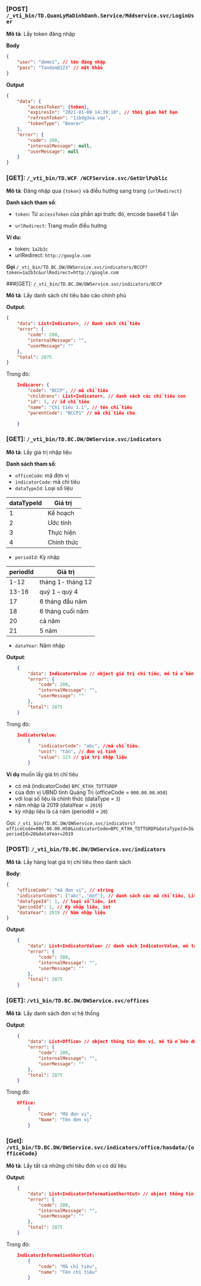 ### [POST] `/_vti_bin/TD.QuanLyMaDinhDanh.Service/Mddservice.svc/LoginUser`

**Mô tả**: Lấy token đăng nhập

**Body**
```json
{
    "user": "demo1", // tên đăng nhập
    "pass": "Tandan@123" // mật khẩu
}
```

**Output**
```json
{
    "data": {
        "accessToken": {token},
        "expiresIn": "2021-01-09 14:39:18", // thời gian hết hạn
        "refreshToken": "1ibdg3xa.vqx",
        "tokenType": "Bearer"
    },
    "error": {
        "code": 200,
        "internalMessage": null,
        "userMessage": null
    }
}
```

<div style="page-break-after: always"></div>

### [GET]: `/_vti_bin/TD.WCF /WCFService.svc/GetUrlPublic`

**Mô tả**: Đăng nhập qua `{token}` và điều hướng sang trang `{urlRedirect}`

**Danh sách tham số**:

- `token`: Từ `accessToken` của phần api trước đó, encode base64 1 lần

- `urlRedirect`: Trang muốn điều hướng

**Ví du:**
- token: `1a2b3c`
- urlRedirect: `http://google.com`

**Gọi** `/_vti_bin/TD.BC.DW/DWService.svc/indicators/BCCP?token=1a2b3c&urlRedirect=http://google.com`

<div style="page-break-after: always"></div>

###[GET]: `/_vti_bin/TD.BC.DW/DWService.svc/indicators/BCCP`

**Mô tả**: Lấy danh sách chỉ tiêu báo cáo chính phủ

**Output**:
```json
{
    "data": List<Indicator>, // Danh sách chỉ tiêu
    "error": {
        "code": 200,
        "internalMessage": "",
        "userMessage": ""
    },
    "total": 2875
}
```

Trong đó:
```json
    Indicaror: {
        "code": "BCCP", // mã chỉ tiêu
        "childrens": List<Indicator>, // danh sách các chỉ tiêu con
        "id": 1, // id chỉ tiêu
        "name": "Chỉ tiêu 1.1", // tên chỉ tiêu
        "parentCode": "BCCP1" // mã chỉ tiêu cha

    }
```

<div style="page-break-after: always"></div>

### [GET]: `/_vti_bin/TD.BC.DW/DWService.svc/indicators`

**Mô tả**: Lấy giá trị nhập liệu

**Danh sách tham số**:
- `officeCode`: mã đơn vị
- `indicatorCode`: mã chỉ tiêu
- `dataTypeId`: Loại số liệu

|dataTypeId|Giá trị|
|---|---|
|1|Kế hoạch|
|2|Ước tính|
|3|Thực hiện|
|4|Chính thức|

- `periodId`: Kỳ nhập

|periodId|Giá trị|
|---|---|
|1-12|tháng 1- tháng 12|
|13-16|quý 1 – quý 4|
|17|6 tháng đầu năm|
|18|6 tháng cuối năm|
|20|cả năm|
|21|5 năm|

- `dataYear`: Năm nhập


**Output**:
```json
    {
        "data": IndicatorValue // object giá trị chi tiêu, mô tả ở bên dưới
        "error": {
            "code": 200,
            "internalMessage": "",
            "userMessage": ""
        },
        "total": 2875
    }
```

<div style="page-break-after: always"></div>

Trong đó:
```json
    IndicatorValue:
        {
            "indicatorCode": "abc", //mã chỉ tiêu.
            "unit": "tấn", // đơn vị tính
            "value": 123 // giá trị nhập liệu
        }
```

**Ví dụ** muốn lấy giá trị chỉ tiêu 
- có mã (indicatorCode) `BPC_KTXH_TDTTGRDP`
- của đơn vị UBND tỉnh Quảng Trị (officeCode = `000.00.00.H50`)
- với loại số liệu là chỉnh thức (dataType = `3`)
- năm nhập là 2019 (dataYear = `2019`)
- kỳ nhập liệu là cả năm (periodId = `20`)

Gọi: `/_vti_bin/TD.BC.DW/DWService.svc/indicators?officeCode=000.00.00.H50&indicatorCode=BPC_KTXH_TDTTGRDP&dataTypeId=3&periodId=20&dataYear=2019`

<div style="page-break-after: always"></div>

### [POST]: `/_vti_bin/TD.BC.DW/DWService.svc/indicators`

**Mô tả**: Lấy hàng loạt giá trị chỉ tiêu theo danh sách

**Body**:
```json
{
    "officeCode": "mã đơn vị", // string
    "indicatorCodes": ["abc", "def"], // danh sách các mã chỉ tiêu, List<string>
    "dataTypeId": 1, // loại số liệu, int
    "periodId": 1, // Kỳ nhập liệu, int
    "dataYear": 2019 // Năm nhập liệu
}
```
**Output**:
```json
    {
        "data": List<IndicatorValue> // danh sách IndicatorValue, mô tả xem phía trên
        "error": {
            "code": 200,
            "internalMessage": "",
            "userMessage": ""
        },
        "total": 2875
    }
```

<div style="page-break-after: always"></div>

### [GET]: `/vti_bin/TD.BC.DW/DWService.svc/offices`

**Mô tả**: Lấy danh sách đơn vị hệ thống

**Output**:
```json
    {
        "data": List<Office> // object thông tin đơn vị, mô tả ở bên dưới
        "error": {
            "code": 200,
            "internalMessage": "",
            "userMessage": ""
        },
        "total": 2875
    }
```

Trong đó:

```json
    Office: 
        {
            "Code": "Mã đơn vị",
            "Name": "Tên đơn vị"
        }
```

### [Get]: `/vti_bin/TD.BC.DW/DWService.svc/indicators/office/hasdata/{officeCode}`

**Mô tả**: Lấy tất cả những chỉ tiêu đơn vị có dữ liệu

**Output**:
```json
    {
        "data": List<IndicatorInformationShortCut> // object thông tin chi tiêu, mô tả ở bên dưới
        "error": {
            "code": 200,
            "internalMessage": "",
            "userMessage": ""
        },
        "total": 2875
    }
```

<div style="page-break-after: always"></div>

Trong đó:

```json
    IndicatorInformationShortCut: 
        {
            "code": "Mã chỉ tiêu",
            "name": "Tên chỉ tiêu"
        }
```
